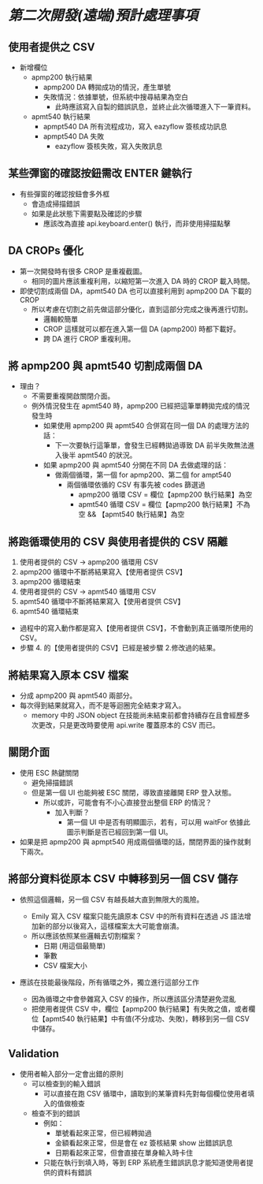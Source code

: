 # **_第二次開發(遠端)預計處理事項_**

## **使用者提供之 CSV**

- 新增欄位
  - apmp200 執行結果
    - apmp200 DA 轉拋成功的情況，產生單號
    - 失敗情況：依據單號，但系統中搜尋結果為空白
      - 此時應該寫入自製的錯誤訊息，並終止此次循環進入下一筆資料。
  - apmt540 執行結果
    - apmpt540 DA 所有流程成功，寫入 eazyflow 簽核成功訊息
    - apmpt540 DA 失敗
      - eazyflow 簽核失敗，寫入失敗訊息

## **某些彈窗的確認按鈕需改 ENTER 鍵執行**

- 有些彈窗的確認按鈕會多外框
  - 會造成掃描錯誤
  - 如果是此狀態下需要點及確認的步驟
    - 應該改為直接 api.keyboard.enter() 執行，而非使用掃描點擊

## **DA CROPs 優化**

- 第一次開發時有很多 CROP 是重複截圖。
  - 相同的圖片應該重複利用，以縮短第一次進入 DA 時的 CROP 載入時間。
- 即使切割成兩個 DA，apmt540 DA 也可以直接利用到 apmp200 DA 下載的 CROP
  - 所以考慮在切割之前先做這部分優化，直到這部分完成之後再進行切割。
    - 邏輯較簡單
    - CROP 這樣就可以都在進入第一個 DA (apmp200) 時都下載好。
    - 跨 DA 進行 CROP 重複利用。

## **將 apmp200 與 apmt540 切割成兩個 DA**

- 理由？
  - 不需要重複開啟關閉介面。
  - 例外情況發生在 apmt540 時，apmp200 已經把這筆單轉拋完成的情況發生時
    - 如果使用 apmp200 與 apmt540 合併寫在同一個 DA 的處理方法的話：
      - 下一次要執行這筆單，會發生已經轉拋過導致 DA 前半失敗無法進入後半 apmt540 的狀況。
    - 如果 apmp200 與 apmt540 分開在不同 DA 去做處理的話：
      - 做兩個循環，第一個 for apmp200、第二個 for ampt540
        - 兩個循環依循的 CSV 有事先被 codes 篩選過
          - apmp200 循環 CSV = 欄位【apmp200 執行結果】為空
          - apmt540 循環 CSV = 欄位【apmp200 執行結果】不為空 && 【apmt540 執行結果】為空

## **將跑循環使用的 CSV 與使用者提供的 CSV 隔離**

1. 使用者提供的 CSV -> apmp200 循環用 CSV
2. apmp200 循環中不斷將結果寫入【使用者提供 CSV】
3. apmp200 循環結束
4. 使用者提供的 CSV -> apmt540 循環用 CSV
5. apmt540 循環中不斷將結果寫入【使用者提供 CSV】
6. apmt540 循環結束

- 過程中的寫入動作都是寫入【使用者提供 CSV】，不會動到真正循環所使用的 CSV。
- 步驟 4. 的【使用者提供的 CSV】已經是被步驟 2.修改過的結果。

## **將結果寫入原本 CSV 檔案**

- 分成 apmp200 與 apmt540 兩部分。
- 每次得到結果就寫入，而不是等迴圈完全結束才寫入。
  - memory 中的 JSON object 在技能尚未結束前都會持續存在且會經歷多次更改，只是更改時要使用 api.write 覆蓋原本的 CSV 而已。

## **關閉介面**

- 使用 ESC 熱鍵關閉
  - 避免掃描錯誤
  - 但是第一個 UI 也能夠被 ESC 關閉，導致直接離開 ERP 登入狀態。
    - 所以或許，可能會有不小心直接登出整個 ERP 的情況？
      - 加入判斷？
        - 第一個 UI 中是否有明顯圖示，若有，可以用 waitFor 依據此圖示判斷是否已經回到第一個 UI。
- 如果是把 apmp200 與 apmpt540 用成兩個循環的話，關閉界面的操作就剩下兩次。

## **將部分資料從原本 CSV 中轉移到另一個 CSV 儲存**

- 依照這個邏輯，另一個 CSV 有越長越大直到無限大的風險。

  - Emily 寫入 CSV 檔案只能先讀原本 CSV 中的所有資料在透過 JS 語法增加新的部分以後寫入，這樣檔案太大可能會崩潰。
  - 所以應該依照某些邏輯去切割檔案？
    - 日期 (用這個最簡單)
    - 筆數
    - CSV 檔案大小

- 應該在技能最後階段，所有循環之外，獨立進行這部分工作
  - 因為循環之中會參雜寫入 CSV 的操作，所以應該區分清楚避免混亂
  - 把使用者提供 CSV 中，欄位【apmp200 執行結果】有失敗之值，或者欄位【apmt540 執行結果】中有值(不分成功、失敗)，轉移到另一個 CSV 中儲存。

## **Validation**

- 使用者輸入部分一定會出錯的原則
  - 可以檢查到的輸入錯誤
    - 可以直接在跑 CSV 循環中，讀取到的某筆資料先對每個欄位使用者填入的值做檢查
  - 檢查不到的錯誤
    - 例如：
      - 單號看起來正常，但已經轉拋過
      - 金額看起來正常，但是會在 ez 簽核結果 show 出錯誤訊息
      - 日期看起來正常，但會直接在單身輸入時卡住
    - 只能在執行到填入時，等到 ERP 系統產生錯誤訊息才能知道使用者提供的資料有錯誤
